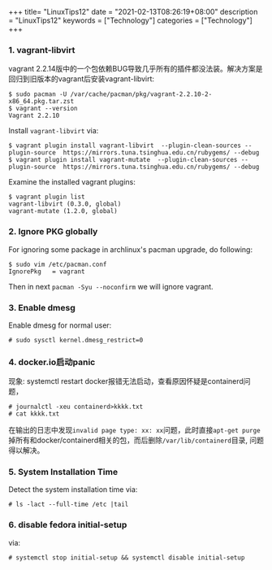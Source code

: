 +++
title= "LinuxTips12"
date = "2021-02-13T08:26:19+08:00"
description = "LinuxTips12"
keywords = ["Technology"]
categories = ["Technology"]
+++
### 1. vagrant-libvirt
vagrant  2.2.14版中的一个包依赖BUG导致几乎所有的插件都没法装。解决方案是回归到旧版本的vagrant后安装vagrant-libvirt:    

```
$ sudo pacman -U /var/cache/pacman/pkg/vagrant-2.2.10-2-x86_64.pkg.tar.zst
$ vagrant --version
Vagrant 2.2.10
```
Install `vagrant-libvirt` via:    

```
$ vagrant plugin install vagrant-libvirt  --plugin-clean-sources --plugin-source  https://mirrors.tuna.tsinghua.edu.cn/rubygems/ --debug
$ vagrant plugin install vagrant-mutate  --plugin-clean-sources --plugin-source  https://mirrors.tuna.tsinghua.edu.cn/rubygems/ --debug
```
Examine the installed vagrant plugins:    

```
$ vagrant plugin list
vagrant-libvirt (0.3.0, global)
vagrant-mutate (1.2.0, global)
```
### 2. Ignore PKG globally
For ignoring some package in archlinux's pacman upgrade, do following:     

```
$ sudo vim /etc/pacman.conf
IgnorePkg   = vagrant
```
Then in next `pacman -Syu --noconfirm` we will ignore vagrant.   
### 3. Enable dmesg
Enable dmesg for normal user:    

```
# sudo sysctl kernel.dmesg_restrict=0
```
### 4. docker.io启动panic
现象: systemctl restart docker报错无法启动，查看原因怀疑是containerd问题，     

```
# journalctl -xeu containerd>kkkk.txt
# cat kkkk.txt
```
在输出的日志中发现`invalid page type: xx: xx`问题，此时直接`apt-get purge`掉所有和docker/containerd相关的包，而后删除`/var/lib/containerd`目录, 问题得以解决。     

### 5. System Installation Time
Detect the system installation time via:    

```
# ls -lact --full-time /etc |tail
```

### 6. disable fedora initial-setup
via:    

```
# systemctl stop initial-setup && systemctl disable initial-setup
```

